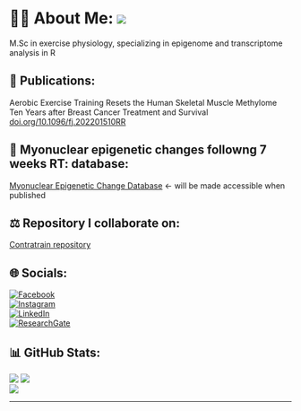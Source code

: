 # 👨‍🔬 About Me:  [![](https://visitcount.itsvg.in/api?id=maxull&icon=0&color=0)](https://visitcount.itsvg.in)
M.Sc in exercise physiology, specializing in epigenome and transcriptome analysis in R


## 🧾 Publications:
Aerobic Exercise Training Resets the Human Skeletal Muscle Methylome Ten Years after Breast Cancer Treatment and Survival <br/>
[doi.org/10.1096/fj.202201510RR](https://doi.org/10.1096/fj.202201510RR)

## 🧾 Myonuclear epigenetic changes followng 7 weeks RT: database:
[Myonuclear Epigenetic Change Database](https://maxullrich.shinyapps.io/Epigenetics_MACS/) <- will be made accessible when published


## ⚖ Repository I collaborate on:
[Contratrain repository](https://github.com/dhammarstrom/contratrain)


## 🌐 Socials:
  [![Facebook](https://img.shields.io/badge/Facebook-%231877F2.svg?logo=Facebook&logoColor=white)](https://www.facebook.com/max.ullrich.969/) <br/>
  [![Instagram](https://img.shields.io/badge/Instagram-%23E4405F.svg?logo=Instagram&logoColor=white)](https://instagram.com/max.ullrich) <br/>
  [![LinkedIn](https://img.shields.io/badge/LinkedIn-%230077B5.svg?logo=linkedin&logoColor=white)](https://www.linkedin.com/in/maxullrich/) <br/>
  [![ResearchGate](https://img.shields.io/badge/ResearchGate-0cb.svg?logo=ResearchGate&logoColor=white)](https://www.researchgate.net/profile/Max-Ullrich-5)<br/>


## 📊 GitHub Stats:
<img align = "Left" > ![](https://github-readme-stats.vercel.app/api?username=maxull&theme=blue-green&hide_border=false&include_all_commits=false&count_private=false)
<img align = "Right" >![](https://github-readme-streak-stats.herokuapp.com/?user=maxull&theme=blue-green&hide_border=false)<br/>
![](https://github-readme-stats.vercel.app/api/top-langs/?username=maxull&theme=blue-green&hide_border=false&include_all_commits=false&count_private=false&layout=compact)

---


<!-- Proudly created with GPRM ( https://gprm.itsvg.in ) -->
